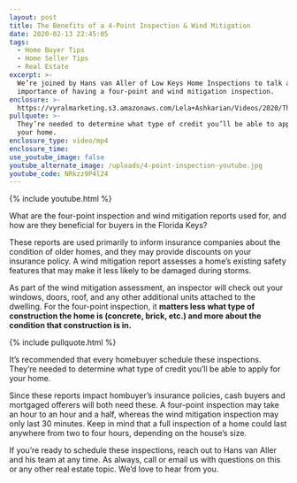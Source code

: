 ```yaml
---
layout: post
title: The Benefits of a 4-Point Inspection & Wind Mitigation
date: 2020-02-13 22:45:05
tags:
  - Home Buyer Tips
  - Home Seller Tips
  - Real Estate
excerpt: >-
  We’re joined by Hans van Aller of Low Keys Home Inspections to talk about the
  importance of having a four-point and wind mitigation inspection.
enclosure: >-
  https://vyralmarketing.s3.amazonaws.com/Lela+Ashkarian/Videos/2020/The+Benefits+of+a+4-Point+Inspection+%26+Wind+Mitigation.mp4
pullquote: >-
  They’re needed to determine what type of credit you’ll be able to apply for
  your home.
enclosure_type: video/mp4
enclosure_time:
use_youtube_image: false
youtube_alternate_image: /uploads/4-point-inspection-youtube.jpg
youtube_code: NRkzz9P4l24
---
```


{% include youtube.html %}

What are the four-point inspection and wind mitigation reports used for, and how are they beneficial for buyers in the Florida Keys?&nbsp;

These reports are used primarily to inform insurance companies about the condition of older homes, and they may provide discounts on your insurance policy. A wind mitigation report assesses a home’s existing safety features that may make it less likely to be damaged during storms.&nbsp;

As part of the wind mitigation assessment, an inspector will check out your windows, doors, roof, and any other additional units attached to the dwelling. For the four-point inspection, it **matters less what type of construction the home is (concrete, brick, etc.) and more about the condition that construction is in.&nbsp;**

{% include pullquote.html %}

It’s recommended that every homebuyer schedule these inspections. They’re needed to determine what type of credit you’ll be able to apply for your home.&nbsp;

Since these reports impact hombuyer’s insurance policies, cash buyers and mortgaged offerers will both need these. A four-point inspection may take an hour to an hour and a half, whereas the wind mitigation inspection may only last 30 minutes. Keep in mind that a full inspection of a home could last anywhere from two to four hours, depending on the house’s size.

If you’re ready to schedule these inspections, reach out to Hans van Aller and his team at any time. As always, call or email us with questions on this or any other real estate topic. We’d love to hear from you.&nbsp;